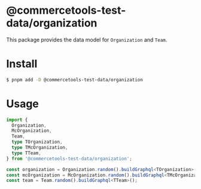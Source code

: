 # @commercetools-test-data/organization

This package provides the data model for `Organization` and `Team`.

# Install

```bash
$ pnpm add -D @commercetools-test-data/organization
```

# Usage

```ts
import {
  Organization,
  McOrganization,
  Team,
  type TOrganization,
  type TMcOrganization,
  type TTeam,
} from '@commercetools-test-data/organization';

const organization = Organization.random().buildGraphql<TOrganization>();
const mcOrganization = McOrganization.random().buildGraphql<TMcOrganization>();
const team = Team.random().buildGraphql<TTeam>();
```
